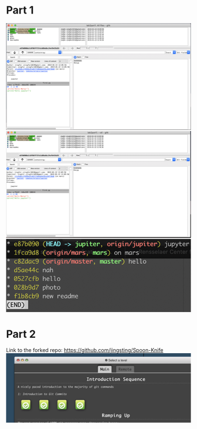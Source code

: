 # Part 1
![Alt text](/labs/lab2/resource/gitk.png?raw=true "Title")
![Alt text](/labs/lab2/resource/gitkall.png?raw=true "Title")
![Alt text](/labs/lab2/resource/gitlog.png?raw=true "Title")

# Part 2
Link to the forked repo: https://github.com/jingsting/Spoon-Knife
![Alt text](/labs/lab2/resource/learn.png?raw=true "Title")